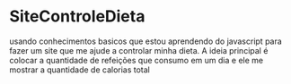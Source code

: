 # SiteControleDieta
 usando conhecimentos basicos que estou aprendendo do javascript para fazer um site que me ajude a controlar minha dieta. A ideia principal é colocar a quantidade de refeições que consumo em um dia e ele me mostrar a quantidade de calorias total
